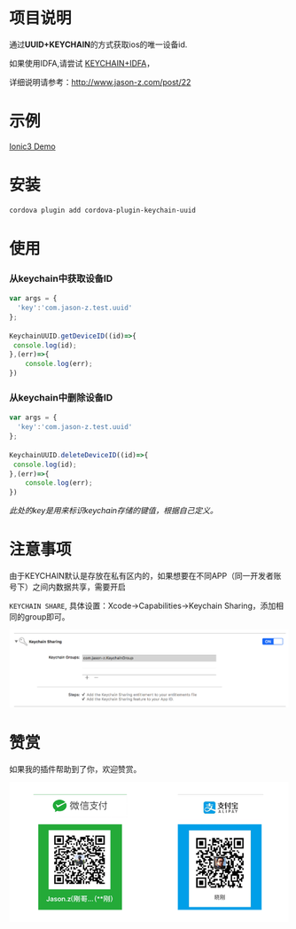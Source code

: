# 项目说明

通过**UUID+KEYCHAIN**的方式获取ios的唯一设备id.

如果使用IDFA,请尝试 [KEYCHAIN+IDFA](https://github.com/jasonz1987/cordova-plugin-keychain-idfa)，

详细说明请参考：http://www.jason-z.com/post/22



# 示例


[Ionic3 Demo](https://github.com/jasonz1987/ionic-keychain-uuid-demo)



# 安装

```bash
cordova plugin add cordova-plugin-keychain-uuid
```



# 使用



### 从keychain中获取设备ID

```javascript
var args = {
  'key':'com.jason-z.test.uuid'
};

KeychainUUID.getDeviceID((id)=>{
 console.log(id);   
},(err)=>{
    console.log(err);
})
```



###  从keychain中删除设备ID

```javascript
var args = {
  'key':'com.jason-z.test.uuid'
};

KeychainUUID.deleteDeviceID((id)=>{
 console.log(id);   
},(err)=>{
    console.log(err);
})
```

*此处的key是用来标识keychain存储的键值，根据自己定义。*




# 注意事项

由于KEYCHAIN默认是存放在私有区内的，如果想要在不同APP（同一开发者账号下）之间内数据共享，需要开启

`KEYCHAIN SHARE`, 具体设置：Xcode->Capabilities->Keychain Sharing，添加相同的group即可。

![截图](screenshot-1.png)



# 赞赏

如果我的插件帮助到了你，欢迎赞赏。

![赞赏](donate.png)

